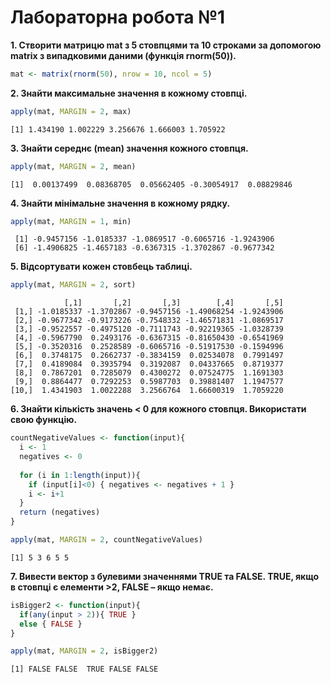 # Лабораторна робота №1

**1. Створити матрицю mat з 5 стовпцями та 10 строками за допомогою matrix з випадковими даними (функція rnorm(50)).**
``` r
mat <- matrix(rnorm(50), nrow = 10, ncol = 5)
```

**2. Знайти максимальне значення в кожному стовпці.**
``` r
apply(mat, MARGIN = 2, max)
```
```
[1] 1.434190 1.002229 3.256676 1.666003 1.705922
```

**3. Знайти середнє (mean) значення кожного стовпця.**
``` r
apply(mat, MARGIN = 2, mean)
```
```
[1]  0.00137499  0.08368705  0.05662405 -0.30054917  0.08829846
```


**4. Знайти мінімальне значення в кожному рядку.**
``` r
apply(mat, MARGIN = 1, min)
```
```
 [1] -0.9457156 -1.0185337 -1.0869517 -0.6065716 -1.9243906
 [6] -1.4906825 -1.4657183 -0.6367315 -1.3702867 -0.9677342
```

**5. Відсортувати кожен стовбець таблиці.**
``` r
apply(mat, MARGIN = 2, sort)
```
```
            [,1]       [,2]       [,3]        [,4]       [,5]
 [1,] -1.0185337 -1.3702867 -0.9457156 -1.49068254 -1.9243906
 [2,] -0.9677342 -0.9173226 -0.7548332 -1.46571831 -1.0869517
 [3,] -0.9522557 -0.4975120 -0.7111743 -0.92219365 -1.0328739
 [4,] -0.5967790  0.2493176 -0.6367315 -0.81650430 -0.6541969
 [5,] -0.3520316  0.2528589 -0.6065716 -0.51917530 -0.1594996
 [6,]  0.3748175  0.2662737 -0.3834159  0.02534078  0.7991497
 [7,]  0.4189084  0.3935794  0.3192087  0.04337665  0.8719377
 [8,]  0.7867201  0.7285079  0.4300272  0.07524775  1.1691303
 [9,]  0.8864477  0.7292253  0.5987703  0.39881407  1.1947577
[10,]  1.4341903  1.0022288  3.2566764  1.66600319  1.7059220
```

**6. Знайти кількість значень < 0 для кожного стовпця. Використати свою функцію.**
``` r
countNegativeValues <- function(input){
  i <- 1
  negatives <- 0
  
  for (i in 1:length(input)){
    if (input[i]<0) { negatives <- negatives + 1 }
    i <- i+1
  }
  return (negatives)
}

apply(mat, MARGIN = 2, countNegativeValues)
```
```
[1] 5 3 6 5 5
```

**7. Вивести вектор з булевими значеннями TRUE та FALSE. TRUE, якщо в стовпці є елементи >2, FALSE – якщо немає.**
``` r
isBigger2 <- function(input){
  if(any(input > 2)){ TRUE }
  else { FALSE }
}

apply(mat, MARGIN = 2, isBigger2)
```
```
[1] FALSE FALSE  TRUE FALSE FALSE
```
